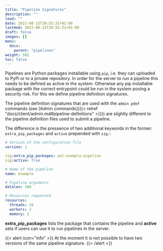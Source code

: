 ```yaml
---
title: "Pipeline Signatures"
description: ""
lead: ""
date: 2021-08-15T20:55:31+01:00
lastmod: 2021-08-15T20:55:31+01:00
draft: false
images: []
menu: 
  docs:
    parent: "pipelines"
weight: 502
toc: false
---
```


Pipelines are Python packages installable using `pip`, i.e. they can uploaded to PyPi or
to a private repository. In order for the server to run a pipeline this needs to be 
defined as active in the system. Otherwise any pip installable package with the correct
entrypoint could be run in the system posing a security risk. For this we
define pipeline definition signatures.

The pipeline definition signatures that are used with the `admin pdef` commands
(see [Admin commands]({{< relref "docs/client/admin.md#pipeline-definitions" >}}))
are slightly different to the pipeline definition files used to submit a pipeline.

The difference is the pressence of two additional keywords in the former: `extra_pip_packages` and `active` prepended with `sig:`:

```yaml
# Version of the configuration file
version: 1

sig:extra_pip_packages: owl-example-pipeline
sig:active: True

# Name of the pipeline
name: example

# Pipeline arguments
datalen: 100

# Resources requested
resources:
  threads: 10
  workers: 2
  memory: 2
```

**extra_pip_packages** lists the package that contains the pipeline
and **active** sets if users can use it to run pipelines in the server.

{{< alert icon="info" >}}
At the moment it is not possible to have two versions of the same pipeline signature.
{{< /alert >}}
